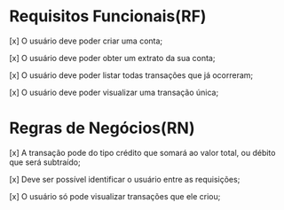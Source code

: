 # Requisitos Funcionais(RF)

[x] O usuário deve poder criar uma conta;

[x] O usuário deve poder obter um extrato da sua conta;

[x] O usuário deve poder listar todas transações que já ocorreram;

[x] O usuário deve poder visualizar uma transação única;

# Regras de Negócios(RN)

[x] A transação pode do tipo crédito que somará ao valor total, ou débito que será subtraído;

[x] Deve ser possível identificar o usuário entre as requisições;

[x] O usuário só pode visualizar transações que ele criou;
